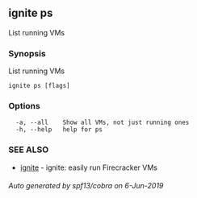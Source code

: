 ## ignite ps

List running VMs

### Synopsis

List running VMs

```
ignite ps [flags]
```

### Options

```
  -a, --all    Show all VMs, not just running ones
  -h, --help   help for ps
```

### SEE ALSO

* [ignite](ignite.md)	 - ignite: easily run Firecracker VMs

###### Auto generated by spf13/cobra on 6-Jun-2019
